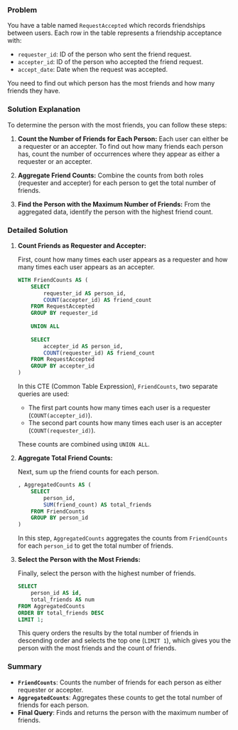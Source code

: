 ### Problem

You have a table named `RequestAccepted` which records friendships between users. Each row in the table represents a friendship acceptance with:

- `requester_id`: ID of the person who sent the friend request.
- `accepter_id`: ID of the person who accepted the friend request.
- `accept_date`: Date when the request was accepted.

You need to find out which person has the most friends and how many friends they have.

### Solution Explanation

To determine the person with the most friends, you can follow these steps:

1. **Count the Number of Friends for Each Person:**
   Each user can either be a requester or an accepter. To find out how many friends each person has, count the number of occurrences where they appear as either a requester or an accepter.

2. **Aggregate Friend Counts:**
   Combine the counts from both roles (requester and accepter) for each person to get the total number of friends.

3. **Find the Person with the Maximum Number of Friends:**
   From the aggregated data, identify the person with the highest friend count.

### Detailed Solution

1. **Count Friends as Requester and Accepter:**

   First, count how many times each user appears as a requester and how many times each user appears as an accepter.

   ```sql
   WITH FriendCounts AS (
       SELECT 
           requester_id AS person_id, 
           COUNT(accepter_id) AS friend_count
       FROM RequestAccepted
       GROUP BY requester_id
       
       UNION ALL
       
       SELECT 
           accepter_id AS person_id, 
           COUNT(requester_id) AS friend_count
       FROM RequestAccepted
       GROUP BY accepter_id
   )
   ```

   In this CTE (Common Table Expression), `FriendCounts`, two separate queries are used:

   - The first part counts how many times each user is a requester (`COUNT(accepter_id)`).
   - The second part counts how many times each user is an accepter (`COUNT(requester_id)`).

   These counts are combined using `UNION ALL`.

2. **Aggregate Total Friend Counts:**

   Next, sum up the friend counts for each person.

   ```sql
   , AggregatedCounts AS (
       SELECT 
           person_id, 
           SUM(friend_count) AS total_friends
       FROM FriendCounts
       GROUP BY person_id
   )
   ```

   In this step, `AggregatedCounts` aggregates the counts from `FriendCounts` for each `person_id` to get the total number of friends.

3. **Select the Person with the Most Friends:**

   Finally, select the person with the highest number of friends.

   ```sql
   SELECT 
       person_id AS id, 
       total_friends AS num
   FROM AggregatedCounts
   ORDER BY total_friends DESC
   LIMIT 1;
   ```

   This query orders the results by the total number of friends in descending order and selects the top one (`LIMIT 1`), which gives you the person with the most friends and the count of friends.

### Summary

- **`FriendCounts`**: Counts the number of friends for each person as either requester or accepter.
- **`AggregatedCounts`**: Aggregates these counts to get the total number of friends for each person.
- **Final Query**: Finds and returns the person with the maximum number of friends.
